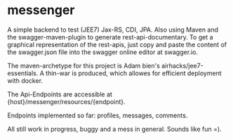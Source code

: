 # messenger

A simple backend to test (JEE7) Jax-RS, CDI, JPA. Also using Maven and the swagger-maven-plugin to generate rest-api-documentary.
To get a graphical representation of the rest-apis, just copy and paste the content of the swagger.json file into the swagger online editor
at swagger.io.

The maven-archetype for this project is Adam bien's airhacks/jee7-essentials.
A thin-war is produced, which allowes for efficient deployment with docker.

The Api-Endpoints are accessible at {host}/messenger/resources/{endpoint}.

Endpoints implemented so far: profiles, messages, comments.

All still work in progress, buggy and a mess in general. Sounds like fun =).
